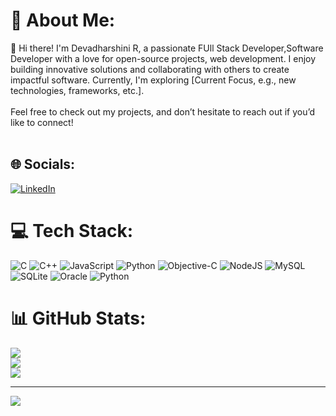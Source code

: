 # 💫 About Me:
👋 Hi there! I'm Devadharshini R, a passionate FUll Stack Developer,Software Developer with a love for open-source projects, web development. I enjoy building innovative solutions and collaborating with others to create impactful software. Currently, I'm exploring [Current Focus, e.g., new technologies, frameworks, etc.].<br><br>Feel free to check out my projects, and don’t hesitate to reach out if you’d like to connect!<br><br>


## 🌐 Socials:
[![LinkedIn](https://img.shields.io/badge/LinkedIn-%230077B5.svg?logo=linkedin&logoColor=white)](https://linkedin.com/in/https://www.linkedin.com/in/dharshini16/) 

# 💻 Tech Stack:
![C](https://img.shields.io/badge/c-%2300599C.svg?style=for-the-badge&logo=c&logoColor=white) ![C++](https://img.shields.io/badge/c++-%2300599C.svg?style=for-the-badge&logo=c%2B%2B&logoColor=white) ![JavaScript](https://img.shields.io/badge/javascript-%23323330.svg?style=for-the-badge&logo=javascript&logoColor=%23F7DF1E) ![Python](https://img.shields.io/badge/python-3670A0?style=for-the-badge&logo=python&logoColor=ffdd54) ![Objective-C](https://img.shields.io/badge/OBJECTIVE--C-%233A95E3.svg?style=for-the-badge&logo=apple&logoColor=white) ![NodeJS](https://img.shields.io/badge/node.js-6DA55F?style=for-the-badge&logo=node.js&logoColor=white) ![MySQL](https://img.shields.io/badge/mysql-4479A1.svg?style=for-the-badge&logo=mysql&logoColor=white) ![SQLite](https://img.shields.io/badge/sqlite-%2307405e.svg?style=for-the-badge&logo=sqlite&logoColor=white) ![Oracle](https://img.shields.io/badge/Oracle-F80000?style=for-the-badge&logo=oracle&logoColor=white) ![Python](https://img.shields.io/badge/python-3670A0?style=for-the-badge&logo=python&logoColor=ffdd54)
# 📊 GitHub Stats:
![](https://github-readme-stats.vercel.app/api?username=Devadharshini1611&theme=dark&hide_border=false&include_all_commits=true&count_private=true)<br/>
![](https://github-readme-streak-stats.herokuapp.com/?user=Devadharshini1611&theme=dark&hide_border=false)<br/>
![](https://github-readme-stats.vercel.app/api/top-langs/?username=Devadharshini1611&theme=dark&hide_border=false&include_all_commits=true&count_private=true&layout=compact)

---
[![](https://visitcount.itsvg.in/api?id=Devadharshini1611&icon=0&color=0)](https://visitcount.itsvg.in)

<!-- Proudly created with GPRM ( https://gprm.itsvg.in ) -->

